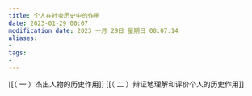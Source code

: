 ```yaml
---
title: 个人在社会历史中的作用
date: 2023-01-29 00:07
modification date: 2023 一月 29日 星期日 00:07:14
aliases: 
- 
tags: 
- 
---
```


[[（ 一 ）杰出人物的历史作用]]
[[（ 二 ）辩证地理解和评价个人的历史作用]]
